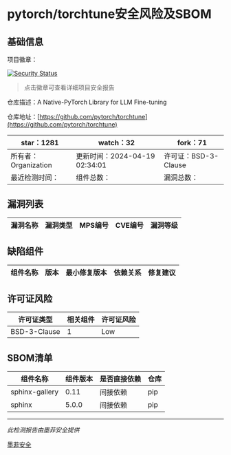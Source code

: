 # pytorch/torchtune安全风险及SBOM

## 基础信息

项目徽章：

[![Security Status](https://www.murphysec.com/platform3/v31/badge/1781032313887305728.svg)](https://www.murphysec.com/console/report/1781032267850625024/1781032313887305728)

> 点击徽章可查看详细项目安全报告

仓库描述：A Native-PyTorch Library for LLM Fine-tuning

仓库地址：[https://github.com/pytorch/torchtune](https://github.com/pytorch/torchtune)

| star：1281 | watch：32 | fork：71 |
| ----------- | -------------- | ------------ |
| 所有者：Organization | 更新时间：2024-04-19 02:34:01 | 许可证：BSD-3-Clause |
| 最近检测时间： | 组件总数： | 漏洞总数： |




## 漏洞列表

| 漏洞名称 | 漏洞类型 | MPS编号 | CVE编号 | 漏洞等级 |
| ------- | ------ | ------- | ------ | ----- |





## 缺陷组件

| 组件名称 | 版本 | 最小修复版本 | 依赖关系 | 修复建议 |
| -------- | ---- | ------------ | -------- | -------- |





## 许可证风险

| 许可证类型 | 相关组件 | 许可证风险 |
| ---------- | -------- | ---------- |
|BSD-3-Clause|1|Low|




## SBOM清单

| 组件名称 | 组件版本 | 是否直接依赖 | 仓库 |
| -------- | -------- | ------------ | ---- |
|sphinx-gallery|0.11|间接依赖|pip|
|sphinx|5.0.0|间接依赖|pip|


------

*此检测报告由墨菲安全提供*

[墨菲安全](www.murphysec.com)